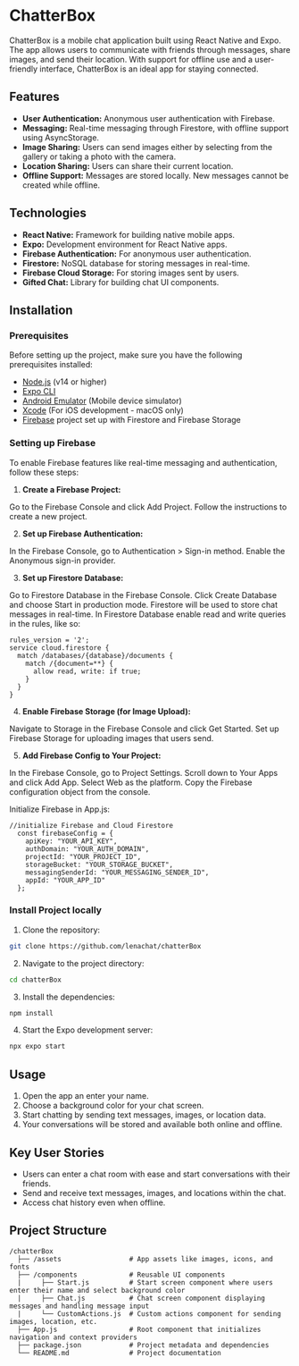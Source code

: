 # ChatterBox

ChatterBox is a mobile chat application built using React Native and Expo. The app allows users to communicate with friends through messages, share images, and send their location. With support for offline use and a user-friendly interface, ChatterBox is an ideal app for staying connected.

## Features

- **User Authentication:** Anonymous user authentication with Firebase.
- **Messaging:** Real-time messaging through Firestore, with offline support using AsyncStorage.
- **Image Sharing:** Users can send images either by selecting from the gallery or taking a photo with the camera.
- **Location Sharing:** Users can share their current location.
- **Offline Support:** Messages are stored locally. New messages cannot be created while offline.

## Technologies

- **React Native:** Framework for building native mobile apps.
- **Expo:** Development environment for React Native apps.
- **Firebase Authentication:** For anonymous user authentication.
- **Firestore:** NoSQL database for storing messages in real-time.
- **Firebase Cloud Storage:** For storing images sent by users.
- **Gifted Chat:** Library for building chat UI components.

## Installation

### Prerequisites

Before setting up  the project, make sure you have the following prerequisites installed:

- [Node.js](https://nodejs.org/) (v14 or higher)
- [Expo CLI](https://docs.expo.dev/get-started/installation/)
- [Android Emulator](https://developer.android.com/studio) (Mobile device simulator)
- [Xcode](https://developer.apple.com/xcode/) (For iOS development - macOS only)
- [Firebase](https://console.firebase.google.com) project set up with Firestore and Firebase Storage

### Setting up Firebase

To enable Firebase features like real-time messaging and authentication, follow these steps:

1. **Create a Firebase Project:**

Go to the Firebase Console and click Add Project.
Follow the instructions to create a new project.

2. **Set up Firebase Authentication:**

In the Firebase Console, go to Authentication > Sign-in method.
Enable the Anonymous sign-in provider.

3. **Set up Firestore Database:**

Go to Firestore Database in the Firebase Console.
Click Create Database and choose Start in production mode.
Firestore will be used to store chat messages in real-time.
In Firestore Database enable read and write queries in the rules, like so:
```
rules_version = '2';
service cloud.firestore {
  match /databases/{database}/documents {
    match /{document=**} {
      allow read, write: if true;
    }
  }
}
```

4. **Enable Firebase Storage (for Image Upload):**

Navigate to Storage in the Firebase Console and click Get Started.
Set up Firebase Storage for uploading images that users send.

5. **Add Firebase Config to Your Project:**

In the Firebase Console, go to Project Settings.
Scroll down to Your Apps and click Add App.
Select Web as the platform.
Copy the Firebase configuration object from the console.

Initialize Firebase in App.js: 
``` 
//initialize Firebase and Cloud Firestore
  const firebaseConfig = {
    apiKey: "YOUR_API_KEY",
    authDomain: "YOUR_AUTH_DOMAIN",
    projectId: "YOUR_PROJECT_ID",
    storageBucket: "YOUR_STORAGE_BUCKET",
    messagingSenderId: "YOUR_MESSAGING_SENDER_ID",
    appId: "YOUR_APP_ID"
  };
```
### Install Project locally

1. Clone the repository:
  ```bash
  git clone https://github.com/lenachat/chatterBox
  ```

2. Navigate to the project directory:
  ```bash
  cd chatterBox
  ```

3. Install the dependencies:
  ```bash
  npm install
  ```

4. Start the Expo development server:
  ```bash
  npx expo start
  ```

## Usage

1. Open the app an enter your name.
2. Choose a background color for your chat screen.
4. Start chatting by sending text messages, images, or location data.
5. Your conversations will be stored and available both online and offline. 

## Key User Stories

- Users can enter a chat room with ease and start conversations with their friends.
- Send and receive text messages, images, and locations within the chat.
- Access chat history even when offline.

## Project Structure

```plaintext
/chatterBox
  ├── /assets                 # App assets like images, icons, and fonts
  ├── /components             # Reusable UI components
  |     ├── Start.js          # Start screen component where users enter their name and select background color
  |     ├── Chat.js           # Chat screen component displaying messages and handling message input
  |     └── CustomActions.js  # Custom actions component for sending images, location, etc.
  ├── App.js                  # Root component that initializes navigation and context providers
  ├── package.json            # Project metadata and dependencies
  └── README.md               # Project documentation
